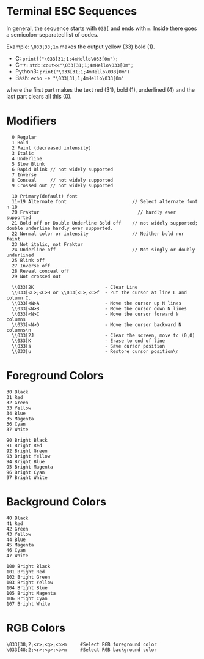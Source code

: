 Terminal ESC Sequences
==============================
In general, the sequence starts with `033[` and ends with `m`. Inside there goes a semicolon-separated list of codes.

Example: `\033[33;1m` makes the output yellow (33) bold (1).

- C: `printf("\033[31;1;4mHello\033[0m");`
- C++: `std::cout<<"\033[31;1;4mHello\033[0m";`
- Python3: `print("\033[31;1;4mHello\033[0m")`
- Bash: `echo -e "\033[31;1;4mHello\033[0m"`

where the first part makes the text red (31), bold (1), underlined (4) and the last part clears all this (0).

Modifiers
===============================
```
  0	Regular
  1	Bold
  2	Faint (decreased intensity)
  3	Italic
  4	Underline
  5	Slow Blink
  6	Rapid Blink // not widely supported
  7	Inverse
  8	Conseal     // not widely supported
  9	Crossed out // not widely supported
  
  10 Primary(default) font	
  11–19	Alternate font	                      // Select alternate font n-10
  20 Fraktur	                                // hardly ever supported
  21 Bold off or Double Underline Bold off    // not widely supported; double underline hardly ever supported.
  22 Normal color or intensity	              // Neither bold nor faint
  23 Not italic, not Fraktur	
  24 Underline off							  // Not singly or doubly underlined
  25 Blink off	
  27 Inverse off	
  28 Reveal	conceal off
  29 Not crossed out	
  
  \\033[2K                          - Clear Line
  \\033[<L>;<C>H or \\033[<L>;<C>f  - Put the cursor at line L and column C.
  \\033[<N>A                        - Move the cursor up N lines
  \\033[<N>B                        - Move the cursor down N lines
  \\033[<N>C                        - Move the cursor forward N columns
  \\033[<N>D                        - Move the cursor backward N columns\n
  \\033[2J                          - Clear the screen, move to (0,0)
  \\033[K                           - Erase to end of line
  \\033[s                           - Save cursor position
  \\033[u                           - Restore cursor position\n
```  
  
Foreground Colors
===============================
 ```
 30 Black
 31 Red
 32 Green
 33 Yellow
 34 Blue
 35 Magenta
 36 Cyan
 37 White

 90 Bright Black 
 91 Bright Red
 92 Bright Green
 93 Bright Yellow
 94 Bright Blue
 95 Bright Magenta
 96 Bright Cyan
 97 Bright White
```

Background Colors
===============================
 ```
 40 Black
 41 Red
 42 Green
 43 Yellow
 44 Blue
 45 Magenta
 46 Cyan
 47 White
 
 100 Bright Black 
 101 Bright Red
 102 Bright Green
 103 Bright Yellow
 104 Bright Blue
 105 Bright Magenta
 106 Bright Cyan
 107 Bright White
 ```

 RGB Colors
 ==================================
 ```
 \033[38;2;<r>;<g>;<b>m     #Select RGB foreground color
 \033[48;2;<r>;<g>;<b>m     #Select RGB background color
 ```
 
 